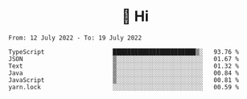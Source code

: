 <h1 align="center">👋 Hi</h1>
<!-- <h3 align="center">An enthusiastic frontend developer</h3> -->

<!--START_SECTION:waka-->

```text
From: 12 July 2022 - To: 19 July 2022

TypeScript                   ███████████████████████▒░   93.76 %
JSON                         ▒░░░░░░░░░░░░░░░░░░░░░░░░   01.67 %
Text                         ▒░░░░░░░░░░░░░░░░░░░░░░░░   01.32 %
Java                         ▒░░░░░░░░░░░░░░░░░░░░░░░░   00.84 %
JavaScript                   ▒░░░░░░░░░░░░░░░░░░░░░░░░   00.81 %
yarn.lock                    ░░░░░░░░░░░░░░░░░░░░░░░░░   00.59 %
```

<!--END_SECTION:waka-->
